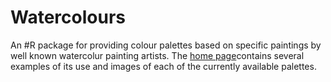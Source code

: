 # Watercolours

An #R package for providing colour palettes based on specific paintings by well known watercolur painting artists. The [home page](https://github.com/gjcooper/watercolours#readme)contains several examples of its use and images of each of the currently available palettes.